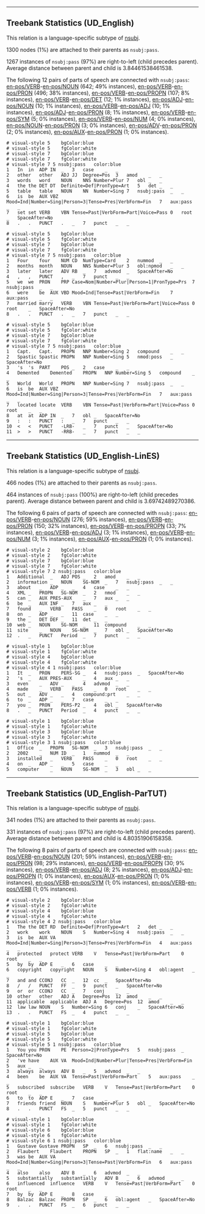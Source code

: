 

--------------------------------------------------------------------------------

## Treebank Statistics (UD_English)

This relation is a language-specific subtype of [nsubj]().

1300 nodes (1%) are attached to their parents as `nsubj:pass`.

1267 instances of `nsubj:pass` (97%) are right-to-left (child precedes parent).
Average distance between parent and child is 3.84461538461538.

The following 12 pairs of parts of speech are connected with `nsubj:pass`: [en-pos/VERB]()-[en-pos/NOUN]() (642; 49% instances), [en-pos/VERB]()-[en-pos/PRON]() (496; 38% instances), [en-pos/VERB]()-[en-pos/PROPN]() (107; 8% instances), [en-pos/VERB]()-[en-pos/DET]() (12; 1% instances), [en-pos/ADJ]()-[en-pos/NOUN]() (10; 1% instances), [en-pos/VERB]()-[en-pos/ADJ]() (10; 1% instances), [en-pos/ADJ]()-[en-pos/PRON]() (8; 1% instances), [en-pos/VERB]()-[en-pos/SYM]() (5; 0% instances), [en-pos/VERB]()-[en-pos/NUM]() (4; 0% instances), [en-pos/NOUN]()-[en-pos/PRON]() (3; 0% instances), [en-pos/ADV]()-[en-pos/PRON]() (2; 0% instances), [en-pos/AUX]()-[en-pos/PRON]() (1; 0% instances).


~~~ conllu
# visual-style 5	bgColor:blue
# visual-style 5	fgColor:white
# visual-style 7	bgColor:blue
# visual-style 7	fgColor:white
# visual-style 7 5 nsubj:pass	color:blue
1	In	in	ADP	IN	_	3	case	_	_
2	other	other	ADJ	JJ	Degree=Pos	3	amod	_	_
3	words	word	NOUN	NNS	Number=Plur	7	obl	_	_
4	the	the	DET	DT	Definite=Def|PronType=Art	5	det	_	_
5	table	table	NOUN	NN	Number=Sing	7	nsubj:pass	_	_
6	is	be	AUX	VBZ	Mood=Ind|Number=Sing|Person=3|Tense=Pres|VerbForm=Fin	7	aux:pass	_	_
7	set	set	VERB	VBN	Tense=Past|VerbForm=Part|Voice=Pass	0	root	_	SpaceAfter=No
8	.	.	PUNCT	.	_	7	punct	_	_

~~~


~~~ conllu
# visual-style 5	bgColor:blue
# visual-style 5	fgColor:white
# visual-style 7	bgColor:blue
# visual-style 7	fgColor:white
# visual-style 7 5 nsubj:pass	color:blue
1	Four	four	NUM	CD	NumType=Card	2	nummod	_	_
2	months	month	NOUN	NNS	Number=Plur	3	obl:npmod	_	_
3	later	later	ADV	RB	_	7	advmod	_	SpaceAfter=No
4	,	,	PUNCT	,	_	7	punct	_	_
5	we	we	PRON	PRP	Case=Nom|Number=Plur|Person=1|PronType=Prs	7	nsubj:pass	_	_
6	were	be	AUX	VBD	Mood=Ind|Tense=Past|VerbForm=Fin	7	aux:pass	_	_
7	married	marry	VERB	VBN	Tense=Past|VerbForm=Part|Voice=Pass	0	root	_	SpaceAfter=No
8	.	.	PUNCT	.	_	7	punct	_	_

~~~


~~~ conllu
# visual-style 5	bgColor:blue
# visual-style 5	fgColor:white
# visual-style 7	bgColor:blue
# visual-style 7	fgColor:white
# visual-style 7 5 nsubj:pass	color:blue
1	Capt.	Capt.	PROPN	NNP	Number=Sing	2	compound	_	_
2	Spastic	Spastic	PROPN	NNP	Number=Sing	5	nmod:poss	_	SpaceAfter=No
3	's	's	PART	POS	_	2	case	_	_
4	Demented	Demented	PROPN	NNP	Number=Sing	5	compound	_	_
5	World	World	PROPN	NNP	Number=Sing	7	nsubj:pass	_	_
6	is	be	AUX	VBZ	Mood=Ind|Number=Sing|Person=3|Tense=Pres|VerbForm=Fin	7	aux:pass	_	_
7	located	locate	VERB	VBN	Tense=Past|VerbForm=Part|Voice=Pass	0	root	_	_
8	at	at	ADP	IN	_	7	obl	_	SpaceAfter=No
9	:	:	PUNCT	:	_	7	punct	_	_
10	<	<	PUNCT	-LRB-	_	7	punct	_	SpaceAfter=No
11	>	>	PUNCT	-RRB-	_	7	punct	_	_

~~~




--------------------------------------------------------------------------------

## Treebank Statistics (UD_English-LinES)

This relation is a language-specific subtype of [nsubj]().

466 nodes (1%) are attached to their parents as `nsubj:pass`.

464 instances of `nsubj:pass` (100%) are right-to-left (child precedes parent).
Average distance between parent and child is 3.69742489270386.

The following 6 pairs of parts of speech are connected with `nsubj:pass`: [en-pos/VERB]()-[en-pos/NOUN]() (276; 59% instances), [en-pos/VERB]()-[en-pos/PRON]() (150; 32% instances), [en-pos/VERB]()-[en-pos/PROPN]() (33; 7% instances), [en-pos/VERB]()-[en-pos/ADJ]() (3; 1% instances), [en-pos/VERB]()-[en-pos/NUM]() (3; 1% instances), [en-pos/AUX]()-[en-pos/PRON]() (1; 0% instances).


~~~ conllu
# visual-style 2	bgColor:blue
# visual-style 2	fgColor:white
# visual-style 7	bgColor:blue
# visual-style 7	fgColor:white
# visual-style 7 2 nsubj:pass	color:blue
1	Additional	_	ADJ	POS	_	2	amod	_	_
2	information	_	NOUN	SG-NOM	_	7	nsubj:pass	_	_
3	about	_	ADP	_	_	4	case	_	_
4	XML	_	PROPN	SG-NOM	_	2	nmod	_	_
5	can	_	AUX	PRES-AUX	_	7	aux	_	_
6	be	_	AUX	INF	_	7	aux	_	_
7	found	_	VERB	PASS	_	0	root	_	_
8	on	_	ADP	_	_	11	case	_	_
9	the	_	DET	DEF	_	11	det	_	_
10	web	_	NOUN	SG-NOM	_	11	compound	_	_
11	site	_	NOUN	SG-NOM	_	7	obl	_	SpaceAfter=No
12	.	_	PUNCT	Period	_	7	punct	_	_

~~~


~~~ conllu
# visual-style 1	bgColor:blue
# visual-style 1	fgColor:white
# visual-style 4	bgColor:blue
# visual-style 4	fgColor:white
# visual-style 4 1 nsubj:pass	color:blue
1	It	_	PRON	PERS-SG	_	4	nsubj:pass	_	SpaceAfter=No
2	's	_	AUX	PRES-AUX	_	4	aux	_	_
3	even	_	ADV	_	_	4	advmod	_	_
4	made	_	VERB	PASS	_	0	root	_	_
5	out	_	ADV	_	_	4	compound:prt	_	_
6	to	_	ADP	_	_	7	case	_	_
7	you	_	PRON	PERS-P2	_	4	obl	_	SpaceAfter=No
8	.	_	PUNCT	Period	_	4	punct	_	_

~~~


~~~ conllu
# visual-style 1	bgColor:blue
# visual-style 1	fgColor:white
# visual-style 3	bgColor:blue
# visual-style 3	fgColor:white
# visual-style 3 1 nsubj:pass	color:blue
1	Office	_	PROPN	SG-NOM	_	3	nsubj:pass	_	_
2	2002	_	NUM	ID	_	1	nummod	_	_
3	installed	_	VERB	PASS	_	0	root	_	_
4	on	_	ADP	_	_	5	case	_	_
5	computer	_	NOUN	SG-NOM	_	3	obl	_	_

~~~




--------------------------------------------------------------------------------

## Treebank Statistics (UD_English-ParTUT)

This relation is a language-specific subtype of [nsubj]().

341 nodes (1%) are attached to their parents as `nsubj:pass`.

331 instances of `nsubj:pass` (97%) are right-to-left (child precedes parent).
Average distance between parent and child is 4.80351906158358.

The following 8 pairs of parts of speech are connected with `nsubj:pass`: [en-pos/VERB]()-[en-pos/NOUN]() (201; 59% instances), [en-pos/VERB]()-[en-pos/PRON]() (98; 29% instances), [en-pos/VERB]()-[en-pos/PROPN]() (30; 9% instances), [en-pos/VERB]()-[en-pos/ADJ]() (8; 2% instances), [en-pos/ADJ]()-[en-pos/PROPN]() (1; 0% instances), [en-pos/AUX]()-[en-pos/PRON]() (1; 0% instances), [en-pos/VERB]()-[en-pos/SYM]() (1; 0% instances), [en-pos/VERB]()-[en-pos/VERB]() (1; 0% instances).


~~~ conllu
# visual-style 2	bgColor:blue
# visual-style 2	fgColor:white
# visual-style 4	bgColor:blue
# visual-style 4	fgColor:white
# visual-style 4 2 nsubj:pass	color:blue
1	The	the	DET	RD	Definite=Def|PronType=Art	2	det	_	_
2	work	work	NOUN	S	Number=Sing	4	nsubj:pass	_	_
3	is	be	AUX	VA	Mood=Ind|Number=Sing|Person=3|Tense=Pres|VerbForm=Fin	4	aux:pass	_	_
4	protected	protect	VERB	V	Tense=Past|VerbForm=Part	0	root	_	_
5	by	by	ADP	E	_	6	case	_	_
6	copyright	copyright	NOUN	S	Number=Sing	4	obl:agent	_	_
7	and	and	CCONJ	CC	_	12	cc	_	SpaceAfter=No
8	/	/	PUNCT	FF	_	9	punct	_	SpaceAfter=No
9	or	or	CCONJ	CC	_	7	conj	_	_
10	other	other	ADJ	A	Degree=Pos	12	amod	_	_
11	applicable	applicable	ADJ	A	Degree=Pos	12	amod	_	_
12	law	law	NOUN	S	Number=Sing	6	conj	_	SpaceAfter=No
13	.	.	PUNCT	FS	_	4	punct	_	_

~~~


~~~ conllu
# visual-style 1	bgColor:blue
# visual-style 1	fgColor:white
# visual-style 5	bgColor:blue
# visual-style 5	fgColor:white
# visual-style 5 1 nsubj:pass	color:blue
1	You	you	PRON	PE	Person=2|PronType=Prs	5	nsubj:pass	_	SpaceAfter=No
2	've	have	AUX	VA	Mood=Ind|Number=Plur|Tense=Pres|VerbForm=Fin	5	aux	_	_
3	always	always	ADV	B	_	5	advmod	_	_
4	been	be	AUX	VA	Tense=Past|VerbForm=Part	5	aux:pass	_	_
5	subscribed	subscribe	VERB	V	Tense=Past|VerbForm=Part	0	root	_	_
6	to	to	ADP	E	_	7	case	_	_
7	friends	friend	NOUN	S	Number=Plur	5	obl	_	SpaceAfter=No
8	.	.	PUNCT	FS	_	5	punct	_	_

~~~


~~~ conllu
# visual-style 1	bgColor:blue
# visual-style 1	fgColor:white
# visual-style 6	bgColor:blue
# visual-style 6	fgColor:white
# visual-style 6 1 nsubj:pass	color:blue
1	Gustave	Gustave	PROPN	SP	_	6	nsubj:pass	_	_
2	Flaubert	Flaubert	PROPN	SP	_	1	flat:name	_	_
3	was	be	AUX	VA	Mood=Ind|Number=Sing|Person=3|Tense=Past|VerbForm=Fin	6	aux:pass	_	_
4	also	also	ADV	B	_	6	advmod	_	_
5	substantially	substantially	ADV	B	_	6	advmod	_	_
6	influenced	influence	VERB	V	Tense=Past|VerbForm=Part	0	root	_	_
7	by	by	ADP	E	_	8	case	_	_
8	Balzac	Balzac	PROPN	SP	_	6	obl:agent	_	SpaceAfter=No
9	.	.	PUNCT	FS	_	6	punct	_	_

~~~


